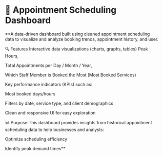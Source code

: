 # 📅 Appointment Scheduling Dashboard
**A data-driven dashboard built using cleaned appointment scheduling data to visualize and analyze booking trends, appointment history, and user.

🔍 Features
Interactive data visualizations (charts, graphs, tables)
Peak Hours, 

Total Appointments per Day / Month / Year,

Which Staff Member is Booked the Most (Most Booked Services)


Key performance indicators (KPIs) such as:

Most booked days/hours


Filters by date, service type, and client demographics

Clean and responsive UI for easy exploration

📊 Purpose
This dashboard provides insights from historical appointment scheduling data to help businesses and analysts:

Optimize scheduling efficiency

Identify peak demand times**
